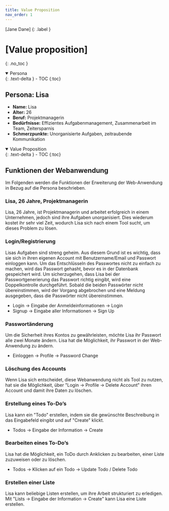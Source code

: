 ```yaml
---
title: Value Proposition
nav_order: 1
---
```


[Jane Dane]
{: .label }

# [Value proposition]
{: .no_toc }

<details open markdown="Persona">
  <summary>
  Persona 
  </summary>
  {: .text-delta }
- TOC
{:toc}
</details>

## Persona: Lisa

- **Name:** Lisa
- **Alter:** 26
- **Beruf:** Projektmanagerin
- **Bedürfnisse:** Effizientes Aufgabenmanagement, Zusammenarbeit im Team, Zeitersparnis
- **Schmerzpunkte:** Unorganisierte Aufgaben, zeitraubende Kommunikation

<details open markdown="Value Proposition">
  <summary>
  Value Proposition
  </summary>
  {: .text-delta }
- TOC
{:toc}
</details>

## Funktionen der Webanwendung

Im Folgenden werden die Funktionen der Erweiterung der Web-Anwendung in Bezug auf die Persona beschrieben.

### Lisa, 26 Jahre, Projektmanagerin

Lisa, 26 Jahre, ist Projektmanagerin und arbeitet erfolgreich in einem Unternehmen, jedoch sind ihre Aufgaben unorganisiert. Dies wiederum kostet ihr sehr viel Zeit, wodurch Lisa sich nach einem Tool sucht, um dieses Problem zu lösen.

### Login/Registrierung

Lisas Aufgaben sind streng geheim. Aus diesem Grund ist es wichtig, dass sie sich in ihren eigenen Account mit Benutzername/Email und Passwort einloggen kann. Um das Entschlüsseln des Passwortes nicht zu einfach zu machen, wird das Passwort gehasht, bevor es in der Datenbank gespeichert wird. Um sicherzugehen, dass Lisa bei der Passwortgenerierung das Passwort richtig eingibt, wird eine Doppelkontrolle durchgeführt. Sobald die beiden Passwörter nicht übereinstimmen, wird der Vorgang abgebrochen und eine Meldung ausgegeben, dass die Passwörter nicht übereinstimmen.

- Login -> Eingabe der Anmeldeinformationen -> Login
- Signup -> Eingabe aller Informationen -> Sign Up

### Passwortänderung

Um die Sicherheit ihres Kontos zu gewährleisten, möchte Lisa ihr Passwort alle zwei Monate ändern. Lisa hat die Möglichkeit, ihr Passwort in der Web-Anwendung zu ändern.

- Einloggen -> Profile -> Password Change

### Löschung des Accounts

Wenn Lisa sich entscheidet, diese Webanwendung nicht als Tool zu nutzen, hat sie die Möglichkeit, über "Login -> Profile -> Delete Account" ihren Account und damit ihre Daten zu löschen.

### Erstellung eines To-Do’s

Lisa kann ein "Todo" erstellen, indem sie die gewünschte Beschreibung in das Eingabefeld eingibt und auf "Create" klickt.

- Todos -> Eingabe der Information -> Create

### Bearbeiten eines To-Do’s

Lisa hat die Möglichkeit, ein ToDo durch Anklicken zu bearbeiten, einer Liste zuzuweisen oder zu löschen.

- Todos -> Klicken auf ein Todo -> Update Todo / Delete Todo

### Erstellen einer Liste

Lisa kann beliebige Listen erstellen, um ihre Arbeit strukturiert zu erledigen. Mit "Lists -> Eingabe der Information -> Create" kann Lisa eine Liste erstellen.